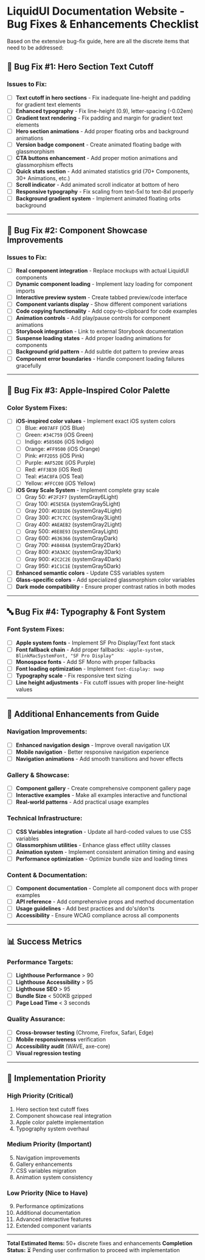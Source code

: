 # LiquidUI Documentation Website - Bug Fixes & Enhancements Checklist

Based on the extensive bug-fix guide, here are all the discrete items that need to be addressed:

## 🐛 **Bug Fix #1: Hero Section Text Cutoff**

### Issues to Fix:
- [ ] **Text cutoff in hero sections** - Fix inadequate line-height and padding for gradient text elements
- [ ] **Enhanced typography** - Fix line-height (0.9), letter-spacing (-0.02em)
- [ ] **Gradient text rendering** - Fix padding and margin for gradient text elements
- [ ] **Hero section animations** - Add proper floating orbs and background animations
- [ ] **Version badge component** - Create animated floating badge with glassmorphism
- [ ] **CTA buttons enhancement** - Add proper motion animations and glassmorphism effects
- [ ] **Quick stats section** - Add animated statistics grid (70+ Components, 30+ Animations, etc.)
- [ ] **Scroll indicator** - Add animated scroll indicator at bottom of hero
- [ ] **Responsive typography** - Fix scaling from text-5xl to text-8xl properly
- [ ] **Background gradient system** - Implement animated floating orbs background

---

## 🎨 **Bug Fix #2: Component Showcase Improvements**

### Issues to Fix:
- [ ] **Real component integration** - Replace mockups with actual LiquidUI components
- [ ] **Dynamic component loading** - Implement lazy loading for component imports
- [ ] **Interactive preview system** - Create tabbed preview/code interface
- [ ] **Component variants display** - Show different component variations
- [ ] **Code copying functionality** - Add copy-to-clipboard for code examples
- [ ] **Animation controls** - Add play/pause controls for component animations
- [ ] **Storybook integration** - Link to external Storybook documentation
- [ ] **Suspense loading states** - Add proper loading animations for components
- [ ] **Background grid pattern** - Add subtle dot pattern to preview areas
- [ ] **Component error boundaries** - Handle component loading failures gracefully

---

## 🎨 **Bug Fix #3: Apple-Inspired Color Palette**

### Color System Fixes:
- [ ] **iOS-inspired color values** - Implement exact iOS system colors
  - [ ] Blue: `#007AFF` (iOS Blue)
  - [ ] Green: `#34C759` (iOS Green) 
  - [ ] Indigo: `#5856D6` (iOS Indigo)
  - [ ] Orange: `#FF9500` (iOS Orange)
  - [ ] Pink: `#FF2D55` (iOS Pink)
  - [ ] Purple: `#AF52DE` (iOS Purple)
  - [ ] Red: `#FF3B30` (iOS Red)
  - [ ] Teal: `#5AC8FA` (iOS Teal)
  - [ ] Yellow: `#FFCC00` (iOS Yellow)

- [ ] **iOS Gray Scale System** - Implement complete gray scale
  - [ ] Gray 50: `#F2F2F7` (systemGray6Light)
  - [ ] Gray 100: `#E5E5EA` (systemGray5Light)
  - [ ] Gray 200: `#D1D1D6` (systemGray4Light)
  - [ ] Gray 300: `#C7C7CC` (systemGray3Light)
  - [ ] Gray 400: `#AEAEB2` (systemGray2Light)
  - [ ] Gray 500: `#8E8E93` (systemGrayLight)
  - [ ] Gray 600: `#636366` (systemGrayDark)
  - [ ] Gray 700: `#48484A` (systemGray2Dark)
  - [ ] Gray 800: `#3A3A3C` (systemGray3Dark)
  - [ ] Gray 900: `#2C2C2E` (systemGray4Dark)
  - [ ] Gray 950: `#1C1C1E` (systemGray5Dark)

- [ ] **Enhanced semantic colors** - Update CSS variables system
- [ ] **Glass-specific colors** - Add specialized glassmorphism color variables
- [ ] **Dark mode compatibility** - Ensure proper contrast ratios in both modes

---

## 🔤 **Bug Fix #4: Typography & Font System**

### Font System Fixes:
- [ ] **Apple system fonts** - Implement SF Pro Display/Text font stack
- [ ] **Font fallback chain** - Add proper fallbacks: `-apple-system, BlinkMacSystemFont, "SF Pro Display"`
- [ ] **Monospace fonts** - Add SF Mono with proper fallbacks
- [ ] **Font loading optimization** - Implement `font-display: swap`
- [ ] **Typography scale** - Fix responsive text sizing
- [ ] **Line height adjustments** - Fix cutoff issues with proper line-height values

---

## 🎯 **Additional Enhancements from Guide**

### Navigation Improvements:
- [ ] **Enhanced navigation design** - Improve overall navigation UX
- [ ] **Mobile navigation** - Better responsive navigation experience
- [ ] **Navigation animations** - Add smooth transitions and hover effects

### Gallery & Showcase:
- [ ] **Component gallery** - Create comprehensive component gallery page
- [ ] **Interactive examples** - Make all examples interactive and functional
- [ ] **Real-world patterns** - Add practical usage examples

### Technical Infrastructure:
- [ ] **CSS Variables integration** - Update all hard-coded values to use CSS variables
- [ ] **Glassmorphism utilities** - Enhance glass effect utility classes
- [ ] **Animation system** - Implement consistent animation timing and easing
- [ ] **Performance optimization** - Optimize bundle size and loading times

### Content & Documentation:
- [ ] **Component documentation** - Complete all component docs with proper examples
- [ ] **API reference** - Add comprehensive props and method documentation
- [ ] **Usage guidelines** - Add best practices and do's/don'ts
- [ ] **Accessibility** - Ensure WCAG compliance across all components

---

## 📊 **Success Metrics**

### Performance Targets:
- [ ] **Lighthouse Performance** > 90
- [ ] **Lighthouse Accessibility** > 95  
- [ ] **Lighthouse SEO** > 95
- [ ] **Bundle Size** < 500KB gzipped
- [ ] **Page Load Time** < 3 seconds

### Quality Assurance:
- [ ] **Cross-browser testing** (Chrome, Firefox, Safari, Edge)
- [ ] **Mobile responsiveness** verification
- [ ] **Accessibility audit** (WAVE, axe-core)
- [ ] **Visual regression testing**

---

## 🚀 **Implementation Priority**

### **High Priority (Critical)**
1. Hero section text cutoff fixes
2. Component showcase real integration
3. Apple color palette implementation
4. Typography system overhaul

### **Medium Priority (Important)**
5. Navigation improvements
6. Gallery enhancements
7. CSS variables migration
8. Animation system consistency

### **Low Priority (Nice to Have)**
9. Performance optimizations
10. Additional documentation
11. Advanced interactive features
12. Extended component variants

---

**Total Estimated Items:** 50+ discrete fixes and enhancements
**Completion Status:** ⏳ Pending user confirmation to proceed with implementation
